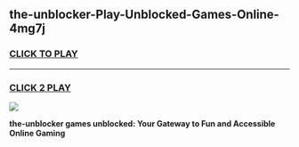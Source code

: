 
## the-unblocker-Play-Unblocked-Games-Online-4mg7j
<h3>
<a href="https://premium76.site?title=the-unblocker&ref=25A">CLICK TO PLAY</a></h3>
<hr>

<h3>
<a href="https://premium76.site?title=the-unblocker&ref=25A">CLICK 2 PLAY</a>
  
</h3>

<a href="https://premium76.site?title=the-unblocker&ref=25A"><img src="https://clearcache.store/games.png"></a>


**the-unblocker games unblocked: Your Gateway to Fun and Accessible Online Gaming**
